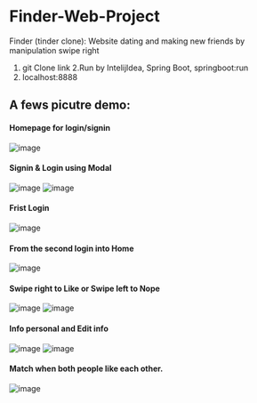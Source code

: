 # Finder-Web-Project
Finder (tinder clone): Website dating and making new friends by manipulation swipe right

1. git Clone link
2.Run by IntelijIdea, Spring Boot, springboot:run
3. localhost:8888

## A fews picutre demo:
#### Homepage for login/signin
![image](https://user-images.githubusercontent.com/57854340/114912118-d3507a00-9e49-11eb-97a5-8a28fa3d94aa.png)
#### Signin & Login using Modal
![image](https://user-images.githubusercontent.com/57854340/114912640-70abae00-9e4a-11eb-837b-72e659e6f0f7.png)
![image](https://user-images.githubusercontent.com/57854340/114912666-7608f880-9e4a-11eb-92b4-6b9f65096c8d.png)
#### Frist Login
![image](https://user-images.githubusercontent.com/57854340/114912792-a05ab600-9e4a-11eb-830f-f20ba05b4189.png)
#### From the second login into Home
![image](https://user-images.githubusercontent.com/57854340/114912851-b0729580-9e4a-11eb-8734-536bb354373f.png)
#### Swipe right to Like or Swipe left to Nope
![image](https://user-images.githubusercontent.com/57854340/114912980-d5670880-9e4a-11eb-8f3b-41003ee737e5.png)
![image](https://user-images.githubusercontent.com/57854340/114912991-d9932600-9e4a-11eb-89d7-e0a82ba92e1e.png)
#### Info personal and Edit info
![image](https://user-images.githubusercontent.com/57854340/114913027-e44dbb00-9e4a-11eb-9be4-a896b8987373.png)
![image](https://user-images.githubusercontent.com/57854340/114913038-e7e14200-9e4a-11eb-9866-a72dda41f85d.png)
#### Match when both people like each other.
![image](https://user-images.githubusercontent.com/57854340/114913278-3a226300-9e4b-11eb-8f4e-0b8341cfe613.png)
